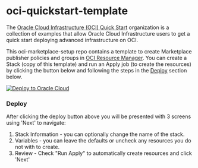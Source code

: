 # oci-quickstart-template

The [Oracle Cloud Infrastructure (OCI) Quick Start](https://github.com/oracle-quickstart?q=oci-quickstart) organization is a collection of examples that allow Oracle Cloud Infrastructure users to get a quick start deploying advanced infrastructure on OCI.

This oci-marketplace-setup repo contains a template to create Marketplace publisher policies and groups in [OCI Resource Manager](https://docs.cloud.oracle.com/en-us/iaas/Content/ResourceManager/Concepts/resourcemanager.htm). You can create a Stack (copy of this template) and run an Apply job (to create the resources) by clicking the button below and following the steps in the [Deploy](#deploy) section below.

[![Deploy to Oracle Cloud](https://oci-resourcemanager-plugin.plugins.oci.oraclecloud.com/latest/deploy-to-oracle-cloud.svg)](https://cloud.oracle.com/resourcemanager/stacks/create?region=home&zipUrl=https://github.com/oracle-quickstart/oci-marketplace-setup/archive/main.zip)


### Deploy

After clicking the deploy button above you will be presented with 3 screens using 'Next' to navigate:

1. Stack Information - you can optionally change the name of the stack.
2. Variables - you can leave the defaults or uncheck any resources you do not with to create.
3. Review - Check "Run Apply" to automatically create resources and click 'Next'

